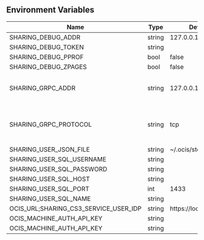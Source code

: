 ## Environment Variables

| Name | Type | Default Value | Description |
|------|------|---------------|-------------|
| SHARING_DEBUG_ADDR | string | 127.0.0.1:9151 | |
| SHARING_DEBUG_TOKEN | string |  | |
| SHARING_DEBUG_PPROF | bool | false | |
| SHARING_DEBUG_ZPAGES | bool | false | |
| SHARING_GRPC_ADDR | string | 127.0.0.1:9150 | The address of the grpc service.|
| SHARING_GRPC_PROTOCOL | string | tcp | The transport protocol of the grpc service.|
| SHARING_USER_JSON_FILE | string | ~/.ocis/storage/shares.json | |
| SHARING_USER_SQL_USERNAME | string |  | |
| SHARING_USER_SQL_PASSWORD | string |  | |
| SHARING_USER_SQL_HOST | string |  | |
| SHARING_USER_SQL_PORT | int | 1433 | |
| SHARING_USER_SQL_NAME | string |  | |
| OCIS_URL;SHARING_CS3_SERVICE_USER_IDP | string | https://localhost:9200 | |
| OCIS_MACHINE_AUTH_API_KEY | string |  | |
| OCIS_MACHINE_AUTH_API_KEY | string |  | |